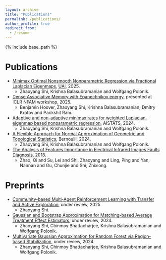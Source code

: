 ```yaml
---
layout: archive
title: "Publications"
permalink: /publications/
author_profile: true
redirect_from:
  - /resume
---
```


{% include base_path %}

Publications
======
* [Minimax Optimal Nonsmooth Nonparametric Regression via Fractional Laplacian Eigenmaps](https://arxiv.org/abs/2402.14985), [UAI](https://www.auai.org/uai2025/), 2025.
  * Zhaoyang Shi, Krishna Balasubramanian and Wolfgang Polonik.
* [Dense Associative Memory with Epanechnikov energy](https://arxiv.org/abs/2506.10801v1), presented at ICLR NFAM workshop, 2025.
  * Benjamin Hoover, Zhaoyang Shi, Krishna Balasubramanian, Dmitry Krotov and Parikshit Ram.
* [Adaptive and non-adaptive minimax rates for weighted Laplacian-eigenmap based nonparametric regression](https://arxiv.org/abs/2311.00140), AISTATS, 2024.
  * Zhaoyang Shi, Krishna Balasubramanian and Wolfgang Polonik.
* [A Flexible Approach for Normal Approximation of Geometric and Topological Statistics](https://arxiv.org/abs/2210.10744v1), Bernoulli, 2024.
  * Zhaoyang Shi, Krishna Balasubramanian and Wolfgang Polonik.
* [The Analysis of Features Importance in Electrical Infrared Images Faults Diagnosis](https://dl.acm.org/doi/abs/10.1145/3215525.3215539), 2018.
  * Zhao, Qi and Su, Lei and Shi, Zhaoyang and Ling, Ping and Yan, Nannan and Gu, Chunjie and Shi, Zhixiong.

Preprints
======
* [Community-based Multi-Agent Reinforcement Learning with Transfer and Active Exploration](https://arxiv.org/abs/2505.09756v1), under review, 2025.
  * Zhaoyang Shi.
* [Gaussian and Bootstrap Approximation for Matching-based Average Treatment Effect Estimators](https://arxiv.org/abs/2412.17181), under review, 2024.
  * Zhaoyang Shi, Chinmoy Bhattacharjee, Krishna Balasubramanian and Wolfgang Polonik.
* [Multivariate Gaussian Approximation for Random Forest via Region-based Stabilization](https://arxiv.org/abs/2403.09960), under review, 2024.
  * Zhaoyang Shi, Chinmoy Bhattacharjee, Krishna Balasubramanian and Wolfgang Polonik.
 
